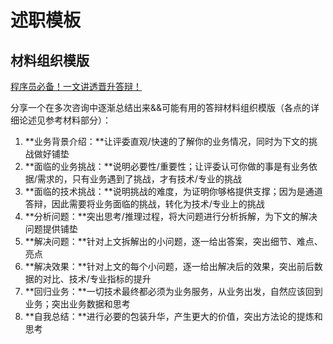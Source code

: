 # 述职模板

## 材料组织模版

[程序员必备！一文讲透晋升答辩！](https://mp.weixin.qq.com/s/cpYrFQ2yjwhaptP2bH-hxA)

分享一个在多次咨询中逐渐总结出来&&可能有用的答辩材料组织模版（各点的详细论述见参考材料部分）：

1. **业务背景介绍：**让评委直观/快速的了解你的业务情况，同时为下文的挑战做好铺垫
2. **面临的业务挑战：**说明必要性/重要性；让评委认可你做的事是有业务依据/需求的，只有业务遇到了挑战，才有技术/专业的挑战
3. **面临的技术挑战：**说明挑战的难度，为证明你够格提供支撑；因为是通道答辩，因此需要将业务面临的挑战，转化为技术/专业上的挑战
4. **分析问题：**突出思考/推理过程，将大问题进行分析拆解，为下文的解决问题提供铺垫
5. **解决问题：**针对上文拆解出的小问题，逐一给出答案，突出细节、难点、亮点
6. **解决效果：**针对上文的每个小问题，逐一给出解决后的效果，突出前后数据的对比、技术/专业指标的提升
7. **回归业务：**一切技术最终都必须为业务服务，从业务出发，自然应该回到业务；突出业务数据和思考
8. **自我总结：**进行必要的包装升华，产生更大的价值，突出方法论的提炼和思考
